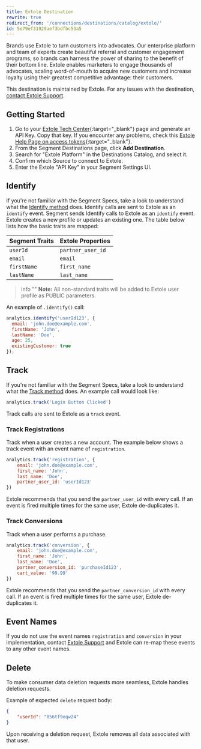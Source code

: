 ```yaml
---
title: Extole Destination
rewrite: true
redirect_from: '/connections/destinations/catalog/extole/'
id: 5e79ef31929aef3bdfbc53a5
---
```

Brands use Extole to turn customers into advocates. Our enterprise platform and team of experts create beautiful referral and customer engagement programs, so brands can harness the power of sharing to the benefit of their bottom line. Extole enables marketers to engage thousands of advocates, scaling word-of-mouth to acquire new customers and increase loyalty using their greatest competitive advantage: their customers.


This destination is maintained by Extole. For any issues with the destination, [contact Extole Support](mailto:support@extole.com).



## Getting Started



1. Go to your [Extole Tech Center](https://my.extole.com/tech-center#access-token){:target="_blank"} page and generate an API Key. Copy that key. If you encounter any problems, check this [Extole Help Page on access tokens](https://success.extole.com/hc/en-us/articles/360001616668-Generating-Long-Lived-Access-Tokens){:target="_blank"}.
2. From the Segment Destinations page, click **Add Destination**.
3. Search for "Extole Platform" in the Destinations Catalog, and select it.
4. Confirm which Source to connect to Extole.
5. Enter the Extole "API Key" in your Segment Settings UI.



## Identify

If you're not familiar with the Segment Specs, take a look to understand what the [Identify method](/docs/connections/spec/identify/) does. Identify calls are sent to Extole as an `identify` event.
Segment sends Identify calls to Extole as an `identify` event. Extole creates a new profile or updates an existing one. The table below lists how the basic traits are mapped:

| Segment Traits | Extole Properties |
| -------------- | ----------------- |
| `userId`       | `partner_user_id` |
| `email`        | `email`           |
| `firstName`    | `first_name`      |
| `lastName`     | `last_name`       |

> info ""
> **Note:** All non-standard traits will be added to Extole user profile as PUBLIC parameters.

An example of `.identify()` call:

```js
analytics.identify('userId123', {
  email: 'john.doe@example.com',
  firstName: 'John',
  lastName: 'Doe',
  age: 25,
  existingCustomer: true
});
```


## Track

If you're not familiar with the Segment Specs, take a look to understand what the [Track method](/docs/connections/spec/track/) does. An example call would look like:

```js
analytics.track('Login Button Clicked')
```

Track calls are sent to Extole as a `track` event.

### Track Registrations

Track when a user creates a new account. The example below shows a track event with an event name of  `registration`.

```js
analytics.track('registration', {
    email: 'john.doe@example.com',
    first_name: 'John',
    last_name: 'Doe',
    partner_user_id: 'userId123'
})
```
Extole recommends that you send the `partner_user_id` with every call. If an event is fired multiple times for the same user, Extole de-duplicates it.




### Track Conversions

Track when a user performs a purchase.

```js
analytics.track('conversion', {
    email: 'john.doe@example.com',
    first_name: 'John',
    last_name: 'Doe',
    partner_conversion_id: 'purchaseId123',
    cart_value: '99.99'
})
```

Extole recommends that you send the `partner_conversion_id` with every call. If an event is fired multiple times for the same user, Extole de-duplicates it.


## Event Names

If you do not use the event names `registration` and `conversion` in your implementation, contact [Extole Support](mailto:support@extole.com) and Extole can re-map these events to any other event names.


## Delete

To make consumer data deletion requests more seamless, Extole handles deletion requests.

Example of expected `delete` request body:
```json
{
    "userId": "056tf9eqw24"
}
```

Upon receiving a deletion request, Extole removes all data associated with that user.
